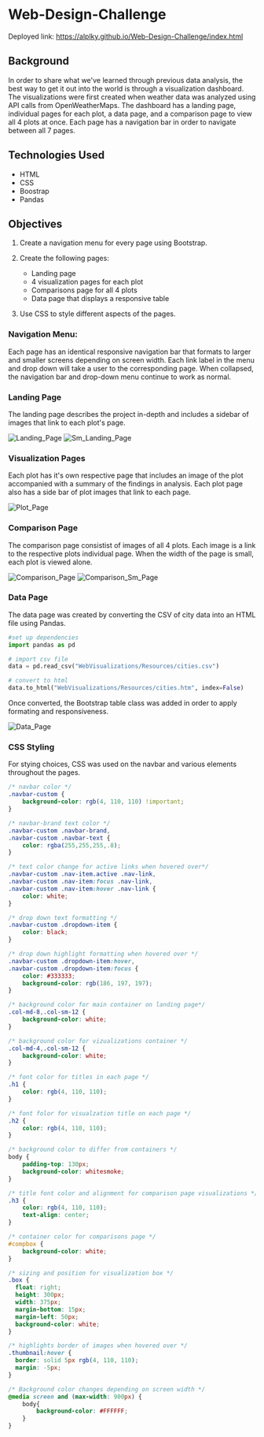 # Web-Design-Challenge

Deployed link: https://alplky.github.io/Web-Design-Challenge/index.html

## Background
In order to share what we've learned through previous data analysis, the best way to get it out into the world is through a visualization dashboard. The visualizations were first created when weather data was analyzed using API calls from OpenWeatherMaps. The dashboard has a landing page, individual pages for each plot, a data page, and a comparison page to view all 4 plots at once. Each page has a navigation bar in order to navigate between all 7 pages.  

## Technologies Used
- HTML
- CSS
- Boostrap
- Pandas

## Objectives
1. Create a navigation menu for every page using Bootstrap.

2. Create the following pages:
    - Landing page
    - 4 visualization pages for each plot
    - Comparisons page for all 4 plots
    - Data page that displays a responsive table 

3. Use CSS to style different aspects of the pages.

### Navigation Menu:
Each page has an identical responsive navigation bar that formats to larger and smaller screens depending on screen width. Each link label in the menu and drop down will take a user to the corresponding page. When collapsed, the navigation bar and drop-down menu continue to work as normal. 

### Landing Page
The landing page describes the project in-depth and includes a sidebar of images that link to each plot's page. 

![Landing_Page](Images/landing.png) 
![Sm_Landing_Page](Images/landing_sm.png)

### Visualization Pages
Each plot has it's own respective page that includes an image of the plot accompanied with a summary of the findings in analysis. Each plot page also has a side bar of plot images that link to each page. 

![Plot_Page](Images/plot_page.png)

### Comparison Page
The comparison page consistist of images of all 4 plots. Each image is a link to the respective plots individual page. When the width of the page is small, each plot is viewed alone.

![Comparison_Page](Images/comparisons.png)
![Comparison_Sm_Page](Images/comparison_sm.png)

### Data Page
The data page was created by converting the CSV of city data into an HTML file using Pandas. 

```python
#set up dependencies
import pandas as pd

# import csv file
data = pd.read_csv("WebVisualizations/Resources/cities.csv")

# convert to html
data.to_html("WebVisualizations/Resources/cities.htm", index=False)
```
Once converted, the Bootstrap table class was added in order to apply formating and responsiveness. 

![Data_Page](Images/data_page.png)

### CSS Styling
For stying choices, CSS was used on the navbar and various elements throughout the pages. 

```css
/* navbar color */
.navbar-custom { 
    background-color: rgb(4, 110, 110) !important; 
}

/* navbar-brand text color */
.navbar-custom .navbar-brand,
.navbar-custom .navbar-text {
    color: rgba(255,255,255,.8);
}

/* text color change for active links when hovered over*/
.navbar-custom .nav-item.active .nav-link,
.navbar-custom .nav-item:focus .nav-link,
.navbar-custom .nav-item:hover .nav-link {
    color: white;
}

/* drop down text formatting */
.navbar-custom .dropdown-item {
    color: black;
}

/* drop down highlight formatting when hovered over */
.navbar-custom .dropdown-item:hover,
.navbar-custom .dropdown-item:focus {
    color: #333333;
    background-color: rgb(186, 197, 197);
}

/* background color for main container on landing page*/
.col-md-8,.col-sm-12 {
    background-color: white;
}

/* background color for vizualizations container */
.col-md-4,.col-sm-12 {
    background-color: white;
}

/* font color for titles in each page */
.h1 {
    color: rgb(4, 110, 110); 
}

/* font folor for visualzation title on each page */
.h2 {
    color: rgb(4, 110, 110); 
}

/* background color to differ from containers */
body { 
    padding-top: 130px;
    background-color: whitesmoke;
}

/* title font color and alignment for comparison page visualizations */
.h3 {
    color: rgb(4, 110, 110); 
    text-align: center;
}

/* container color for comparisons page */
#compbox {
    background-color: white;
}

/* sizing and position for visualization box */
.box {
  float: right;
  height: 300px;
  width: 375px;
  margin-bottom: 15px;
  margin-left: 50px;
  background-color: white;
}

/* highlights border of images when hovered over */
.thumbnail:hover {
  border: solid 5px rgb(4, 110, 110);
  margin: -5px; 
}

/* Background color changes depending on screen width */
@media screen and (max-width: 900px) {
    body{
        background-color: #FFFFFF;
    }
}
```
